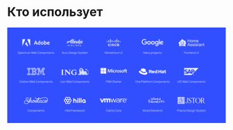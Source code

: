 # Кто использует

<img src="/assets/images/who-use.png">

<style>
  .slidev-page {
    background: #324fff;
    color: #fff;
  }
</style>
